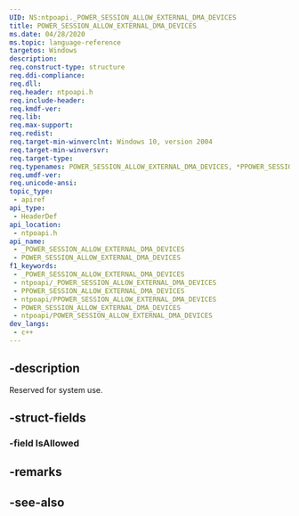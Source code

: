 ```yaml
---
UID: NS:ntpoapi._POWER_SESSION_ALLOW_EXTERNAL_DMA_DEVICES
title: POWER_SESSION_ALLOW_EXTERNAL_DMA_DEVICES
ms.date: 04/28/2020
ms.topic: language-reference
targetos: Windows
description: 
req.construct-type: structure
req.ddi-compliance: 
req.dll: 
req.header: ntpoapi.h
req.include-header: 
req.kmdf-ver: 
req.lib: 
req.max-support: 
req.redist: 
req.target-min-winverclnt: Windows 10, version 2004
req.target-min-winversvr: 
req.target-type: 
req.typenames: POWER_SESSION_ALLOW_EXTERNAL_DMA_DEVICES, *PPOWER_SESSION_ALLOW_EXTERNAL_DMA_DEVICES
req.umdf-ver: 
req.unicode-ansi: 
topic_type:
 - apiref
api_type:
 - HeaderDef
api_location:
 - ntpoapi.h
api_name:
 - _POWER_SESSION_ALLOW_EXTERNAL_DMA_DEVICES
 - POWER_SESSION_ALLOW_EXTERNAL_DMA_DEVICES
f1_keywords:
 - _POWER_SESSION_ALLOW_EXTERNAL_DMA_DEVICES
 - ntpoapi/_POWER_SESSION_ALLOW_EXTERNAL_DMA_DEVICES
 - PPOWER_SESSION_ALLOW_EXTERNAL_DMA_DEVICES
 - ntpoapi/PPOWER_SESSION_ALLOW_EXTERNAL_DMA_DEVICES
 - POWER_SESSION_ALLOW_EXTERNAL_DMA_DEVICES
 - ntpoapi/POWER_SESSION_ALLOW_EXTERNAL_DMA_DEVICES
dev_langs:
 - c++
---
```


## -description

Reserved for system use.

## -struct-fields

### -field IsAllowed

## -remarks

## -see-also

